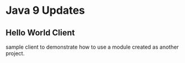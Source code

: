# Java 9 Updates

## Hello World Client
sample client to demonstrate how to use a module created as another project.